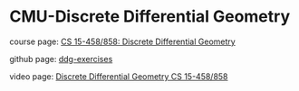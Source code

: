 # CMU-Discrete Differential Geometry

course page: [CS 15-458/858: Discrete Differential Geometry](https://brickisland.net/DDGSpring2021/)

github page: [ddg-exercises](https://github.com/geometrycollective/ddg-exercises)

video page: [Discrete Differential Geometry CS 15-458/858](https://www.youtube.com/watch?v=mas-PUA3OvA&list=PL9_jI1bdZmz0hIrNCMQW1YmZysAiIYSSS&pp=iAQB)